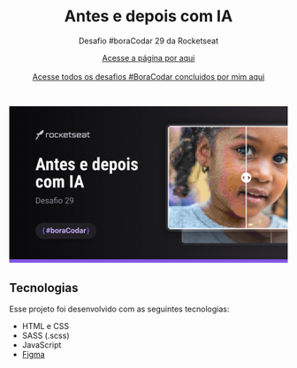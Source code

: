 <h1 align="center">Antes e depois com IA</h1>

<p align="center">Desafio #boraCodar 29 da Rocketseat</p>

<p align="center">
    <a href="https://lucasregisdemoraes.github.io/boracodar/challenges/antes-e-depois-com-ia">Acesse a página por aqui</a>
    <br>
    <br>
    <a href="https://lucasregisdemoraes.github.io/boracodar">Acesse todos os desafios #BoraCodar concluidos por mim aqui</a>
</p>

<br>

<p align="center">
    <img src="../../previews/antes-e-depois-com-ia.jpg">
</p>

## Tecnologias

Esse projeto foi desenvolvido com as seguintes tecnologias:

- HTML e CSS
- SASS (.scss)
- JavaScript
- [Figma](https://www.figma.com)